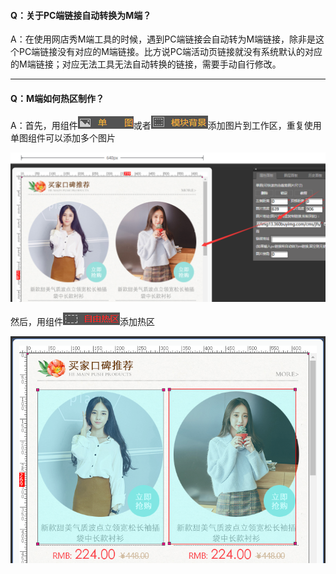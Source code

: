 #### Q：关于PC端链接自动转换为M端？

A：在使用网店秀M端工具的时候，遇到PC端链接会自动转为M端链接，除非是这个PC端链接没有对应的M端链接。比方说PC端活动页链接就没有系统默认的对应的M端链接；对应无法工具无法自动转换的链接，需要手动自行修改。

---

#### Q：M端如何热区制作？

A：首先，用组件![](/assets/rpddgort.png)或者![](/assets/ordtr2t.png)添加图片到工作区，重复使用单图组件可以添加多个图片

![](/assets/od4yrt.png)

然后，用组件![](/assets/id3kort.png)添加热区

![](/assets/od1r3t.png)

